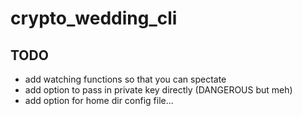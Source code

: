 # crypto_wedding_cli

## TODO

- add watching functions so that you can spectate
- add option to pass in private key directly (DANGEROUS but meh)
- add option for home dir config file...
